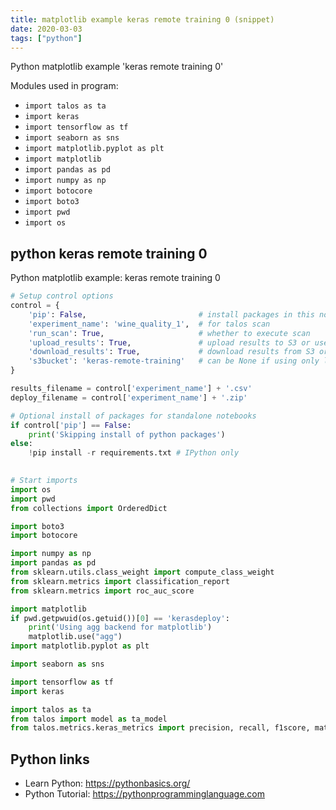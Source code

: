 ```yaml
---
title: matplotlib example keras remote training 0 (snippet)
date: 2020-03-03
tags: ["python"]
---
```

Python matplotlib example 'keras remote training 0'


Modules used in program: 
* `import talos as ta`
* `import keras`
* `import tensorflow as tf`
* `import seaborn as sns`
* `import matplotlib.pyplot as plt`
* `import matplotlib`
* `import pandas as pd`
* `import numpy as np`
* `import botocore`
* `import boto3`
* `import pwd`
* `import os`

## python keras remote training 0

Python matplotlib example: keras remote training 0

```python
# Setup control options
control = {
    'pip': False,                         # install packages in this notebook
    'experiment_name': 'wine_quality_1',  # for talos scan
    'run_scan': True,                     # whether to execute scan
    'upload_results': True,               # upload results to S3 or use local file
    'download_results': True,             # download results from S3 or use local file
    's3bucket': 'keras-remote-training'   # can be None if using only local files
}

results_filename = control['experiment_name'] + '.csv'
deploy_filename = control['experiment_name'] + '.zip'

# Optional install of packages for standalone notebooks
if control['pip'] == False:
    print('Skipping install of python packages')
else:
    !pip install -r requirements.txt # IPython only
    

# Start imports
import os
import pwd
from collections import OrderedDict

import boto3
import botocore

import numpy as np
import pandas as pd
from sklearn.utils.class_weight import compute_class_weight
from sklearn.metrics import classification_report
from sklearn.metrics import roc_auc_score

import matplotlib
if pwd.getpwuid(os.getuid())[0] == 'kerasdeploy':
    print('Using agg backend for matplotlib')
    matplotlib.use("agg")
import matplotlib.pyplot as plt

import seaborn as sns

import tensorflow as tf
import keras

import talos as ta
from talos import model as ta_model
from talos.metrics.keras_metrics import precision, recall, f1score, matthews

```

## Python links

- Learn Python: https://pythonbasics.org/
- Python Tutorial: https://pythonprogramminglanguage.com
